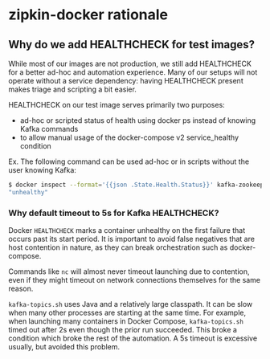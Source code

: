 # zipkin-docker rationale

## Why do we add HEALTHCHECK for test images?

While most of our images are not production, we still add HEALTHCHECK for a better ad-hoc
and automation experience. Many of our setups will not operate without a service
dependency: having HEALTHCHECK present makes triage and scripting a bit easier.

HEALTHCHECK on our test image serves primarily two purposes:
 * ad-hoc or scripted status of health using docker ps instead of knowing Kafka commands
 * to allow manual usage of the docker-compose v2 service_healthy condition

Ex. The following command can be used ad-hoc or in scripts without the user knowing Kafka:
```bash
$ docker inspect --format='{{json .State.Health.Status}}' kafka-zookeeper
"unhealthy"
```

### Why default timeout to 5s for Kafka HEALTHCHECK?

Docker `HEALTHCHECK` marks a container unhealthy on the first failure that occurs past its start
period. It is important to avoid false negatives that are host contention in nature, as they can
break orchestration such as docker-compose.

Commands like `nc` will almost never timeout launching due to contention, even if they might timeout
on network connections themselves for the same reason.

`kafka-topics.sh` uses Java and a relatively large classpath. It can be slow when many other
processes are starting at the same time. For example, when launching many containers in Docker
Compose, `kafka-topics.sh` timed out after 2s even though the prior run succeeded. This broke a condition
which broke the rest of the automation. A 5s timeout is excessive usually, but avoided this problem.
